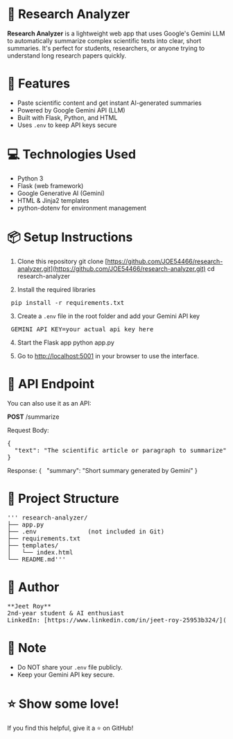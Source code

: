 # 🧠 Research Analyzer

**Research Analyzer** is a lightweight web app that uses Google's Gemini LLM to automatically summarize complex scientific texts into clear, short summaries. It's perfect for students, researchers, or anyone trying to understand long research papers quickly.



# 🚀 Features

* Paste scientific content and get instant AI-generated summaries
* Powered by Google Gemini API (LLM)
* Built with Flask, Python, and HTML
* Uses `.env` to keep API keys secure



# 💻 Technologies Used

* Python 3
* Flask (web framework)
* Google Generative AI (Gemini)
* HTML & Jinja2 templates
* python-dotenv for environment management



# 📦 Setup Instructions

1. Clone this repository
   git clone [https://github.com/JOE54466/research-analyzer.git](https://github.com/JOE54466/research-analyzer.git)
   cd research-analyzer

2. Install the required libraries
  <pre> pip install -r requirements.txt</pre>

3. Create a `.env` file in the root folder and add your Gemini API key
  <pre> GEMINI_API_KEY=your_actual_api_key_here</pre>

4. Start the Flask app
   python app.py

5. Go to [http://localhost:5001](http://localhost:5001) in your browser to use the interface.



# 🔌 API Endpoint

You can also use it as an API:

**POST** /summarize

Request Body:
<pre>{
  "text": "The scientific article or paragraph to summarize"
}</pre>

Response:
{
  "summary": "Short summary generated by Gemini"
}



# 📁 Project Structure
 
 <pre>''' research-analyzer/
├── app.py
├── .env              (not included in Git)
├── requirements.txt
├── templates/
│   └── index.html
└── README.md'''</pre>




# 👤 Author

<pre>**Jeet Roy**
2nd-year student & AI enthusiast
LinkedIn: [https://www.linkedin.com/in/jeet-roy-25953b324/](https://www.linkedin.com/in/jeet-roy-25953b324/)</pre>



# 📢 Note

* Do NOT share your `.env` file publicly.
* Keep your Gemini API key secure.



# ⭐ Show some love!

If you find this helpful, give it a ⭐ on GitHub!
 